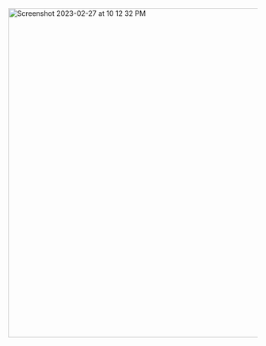 <img width="664" alt="Screenshot 2023-02-27 at 10 12 32 PM" src="https://user-images.githubusercontent.com/111932301/221751829-3a0464ba-4a3f-4650-af75-8d6fefb175d5.png">
